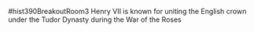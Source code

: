 #hist390BreakoutRoom3
Henry VII is known for uniting the English crown under the Tudor Dynasty during the War of the Roses
